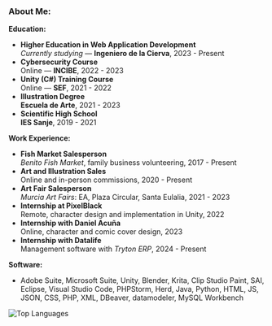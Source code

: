 ### About Me:

**Education:**
- **Higher Education in Web Application Development**  
  _Currently studying_ — **Ingeniero de la Cierva**, 2023 - Present
- **Cybersecurity Course**  
  Online — **INCIBE**, 2022 - 2023
- **Unity (C#) Training Course**  
  Online — **SEF**, 2021 - 2022
- **Illustration Degree**  
  **Escuela de Arte**, 2021 - 2023
- **Scientific High School**  
  **IES Sanje**, 2019 - 2021

**Work Experience:**
- **Fish Market Salesperson**  
  _Benito Fish Market_, family business volunteering, 2017 - Present
- **Art and Illustration Sales**  
  Online and in-person commissions, 2020 - Present
- **Art Fair Salesperson**  
  _Murcia Art Fairs_: EA, Plaza Circular, Santa Eulalia, 2021 - 2023
- **Internship at PixelBlack**  
  Remote, character design and implementation in Unity, 2022
- **Internship with Daniel Acuña**  
  Online, character and comic cover design, 2023
- **Internship with Datalife**  
  Management software with _Tryton ERP_, 2024 - Present

**Software:**
- Adobe Suite, Microsoft Suite, Unity, Blender, Krita, Clip Studio Paint, SAI, Eclipse, Visual Studio Code, PHPStorm, Herd, Java, Python, HTML, JS, JSON, CSS, PHP, XML, DBeaver, datamodeler, MySQL Workbench



![Top Languages](https://github-readme-stats.vercel.app/api/top-langs/?username=MariaMartinezRos&layout=compact)





